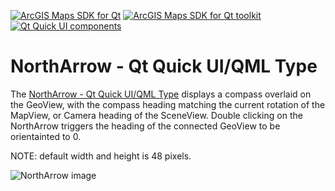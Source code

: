 [![ArcGIS Maps SDK for Qt](https://img.shields.io/badge/ArcGIS%20Maps%20SDK%20for%20Qt-0b5394)](https://developers.arcgis.com/qt/) [![ArcGIS Maps SDK for Qt toolkit](https://img.shields.io/badge/ArcGIS%20Maps%20SDK%20for%20Qt%20toolkit-ea4d13)](https://github.com/Esri/arcgis-maps-sdk-toolkit-qt) [![Qt Quick UI components](https://img.shields.io/badge/Qt%20Qt%20Quick%20UI%20components-ea4d13)](../../toolkitcpp/)

# NorthArrow - Qt Quick UI/QML Type

The [NorthArrow - Qt Quick UI/QML Type](https://developers.arcgis.com/qt/toolkit/api-reference/qml-northarrow.html) displays a compass overlaid on the GeoView, with the compass heading matching the current rotation of the MapView, or Camera heading of the SceneView. Double clicking on the NorthArrow triggers the heading of the connected GeoView to be orientainted to 0.

NOTE: default width and height is 48 pixels.

![NorthArrow image](../images/NorthArrow.gif)